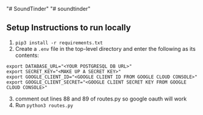 "# SoundTinder" 
"# soundtinder" 
## Setup Instructions to run locally
1. `pip3 install -r requirements.txt`
2. Create a `.env` file in the top-level directory and enter the following as its contents:
```
export DATABASE_URL="<YOUR POSTGRESQL DB URL>"
export SECRET_KEY="<MAKE UP A SECRET KEY>"
export GOOGLE_CLIENT_ID="<GOOGLE CLIENT ID FROM GOOGLE CLOUD CONSOLE>"
export GOOGLE_CLIENT_SECRET="<GOOGLE CLIENT SECRET KEY FROM GOOGLE CLOUD CONSOLE>"
```
3. comment out lines 88 and 89 of routes.py so google oauth will work
4. Run `python3 routes.py`

